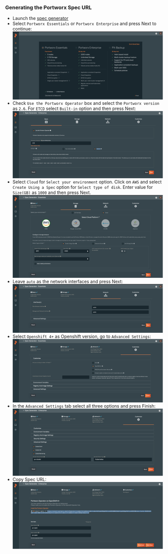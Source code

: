 ### Generating the Portworx Spec URL
* Launch the [spec generator](https://central.portworx.com/specGen/wizard)
* Select `Portworx Essentials` or `Portworx Enterprise` and press Next to continue:
![Alt text](images/essential-enterprise.png)
* Check `Use the Portworx Operator` box and select the `Portworx version` as `2.6`. For `ETCD` select `Built-in` option and then press Next:
![Alt text](images/portworx-version.png)
* Select `Cloud` for `Select your environment` option. Click on `AWS` and select `Create Using a Spec` option for `Select type of disk`.
Enter value for `Size(GB)` as `1000` and then press Next. 
![Alt text](images/cloud-platform.png)
* Leave `auto` as the network interfaces and press Next:
![Alt text](images/network-interface.png)
* Select `Openshift 4+` as Openshift version, go to `Advanced Settings`:
![Alt text](images/openshift-version.png)
* In the `Advanced Settings` tab select all three options and press Finish:
![Alt text](images/Advanced_settings.png)
* Copy Spec URL:
![Alt text](images/spec-url.png)
